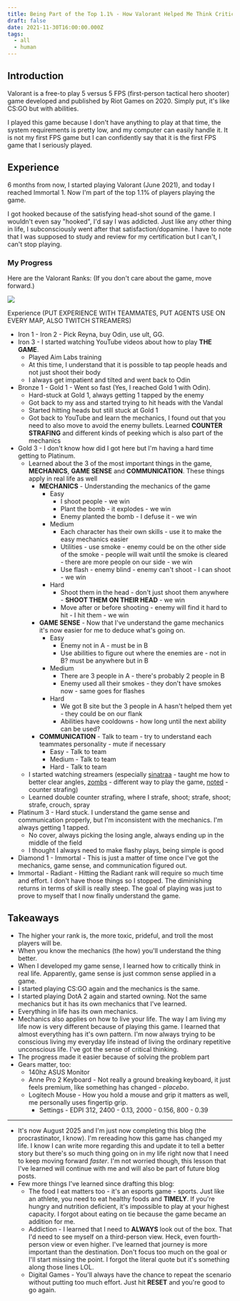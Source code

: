 ```yaml
---
title: Being Part of the Top 1.1% - How Valorant Helped Me Think Critically
draft: false
date: 2021-11-30T16:00:00.000Z
tags:
  - all
  - human
---
```


## Introduction

Valorant is a free-to play 5 versus 5 FPS (first-person tactical hero shooter) game developed and published by Riot Games on 2020. Simply put, it's like CS:GO but with abilities.

I played this game because I don't have anything to play at that time, the system requirements is pretty low, and my computer can easily handle it. It is not my first FPS game but I can confidently say that it is the first FPS game that I seriously played.

## Experience

6 months from now, I started playing Valorant (June 2021), and today I reached Immortal 1. Now I'm part of the top 1.1% of players playing the game.

I got hooked because of the satisfying head-shot sound of the game. I wouldn't even say "hooked", I'd say I was addicted. Just like any other thing in life, I subconsciously went after that satisfaction/dopamine. I have to note that I was supposed to study and review for my certification but I can't, I can't stop playing.

### My Progress

Here are the Valorant Ranks: (If you don't care about the game, move forward.)

![](https://hypernia.com/wp-content/uploads/2023/08/Valorant-competitive-ranks.png)

Experience (PUT EXPERIENCE WITH TEAMMATES, PUT AGENTS USE ON EVERY MAP, ALSO TWITCH STREAMERS)

* Iron 1 - Iron 2 -  Pick Reyna, buy Odin, use ult, GG.
* Iron 3 - I started watching YouTube videos about how to play **THE GAME**.
  * Played Aim Labs training
  * At this time, I understand that it is possible to tap people heads and not just shoot their body
  * I always get impatient and tilted and went back to Odin
* Bronze 1 - Gold 1 - Went so fast (Yes, I reached Gold 1 with Odin).
  * Hard-stuck at Gold 1, always getting 1 tapped by the enemy
  * Got back to my ass and started trying to hit heads with the Vandal
  * Started hitting heads but still stuck at Gold 1
  * Got back to YouTube and learn the mechanics, I found out that you need to also move to avoid the enemy bullets. Learned **COUNTER STRAFING** and different kinds of peeking which is also part of the mechanics
* Gold 3 - I don't know how did I got here but I'm having a hard time getting to Platinum.
  * Learned about the 3 of the most important things in the game, **MECHANICS**, **GAME SENSE** and **COMMUNICATION**. These things apply in real life as well
    * **MECHANICS** - Understanding the mechanics of the game
      * Easy
        * I shoot people - we win
        * Plant the bomb - it explodes - we win
        * Enemy planted the bomb - I defuse it - we win
      * Medium
        * Each character has their own skills - use it to make the easy mechanics easier
        * Utilities - use smoke - enemy could be on the other side of the smoke - people will wait until the smoke is cleared - there are more people on our side - we win
        * Use flash - enemy blind - enemy can't shoot - I can shoot - we win
      * Hard
        * Shoot them in the head - don't just shoot them anywhere - **SHOOT THEM ON THEIR HEAD** - we win
        * Move after or before shooting - enemy will find it hard to hit - I hit them - we win
    * **GAME SENSE** - Now that I've understand the game mechanics it's now easier for me to deduce what's going on.
      * Easy
        * Enemy not in A - must be in B
        * Use abilities to figure out where the enemies are - not in B? must be anywhere but in B
      * Medium
        * There are 3 people in A - there's probably 2 people in B
        * Enemy used all their smokes - they don't have smokes now - same goes for flashes
      * Hard
        * We got B site but the 3 people in A hasn't helped them yet - they could be on our flank
        * Abilities have cooldowns - how long until the next ability can be used?
    * **COMMUNICATION** - Talk to team - try to understand each teammates personality - mute if necessary
      * Easy - Talk to team
      * Medium - Talk to team
      * Hard - Talk to team
  * I started watching streamers (especially [sinatraa](https://www.twitch.tv/sinatraa) - taught me how to better clear angles, [zombs](https://www.twitch.tv/zombs) - different way to play the game, [noted](https://www.youtube.com/@noted) - counter strafing)
  * Learned double counter strafing, where I strafe, shoot; strafe, shoot; strafe, crouch, spray
* Platinum 3 - Hard stuck. I understand the game sense and communication properly, but I'm inconsistent with the mechanics. I'm always getting 1 tapped.
  * No cover, always picking the losing angle, always ending up in the middle of the field
  * I thought I always need to make flashy plays, being simple is good
* Diamond 1 - Immortal - This is just a matter of time once I've got the mechanics, game sense, and communication figured out.
* Immortal - Radiant - Hitting the Radiant rank will require so much time and effort. I don't have those things so I stopped. The diminishing returns in terms of skill is really steep. The goal of playing was just to prove to myself that I now finally understand the game.

## Takeaways

* The higher your rank is, the more toxic, prideful, and troll the most players will be.
* When you know the mechanics (the how) you'll understand the thing better.
* When I developed my game sense, I learned how to critically think in real life. Apparently, game sense is just common sense applied in a game.
* I started playing CS:GO again and the mechanics is the same.
* I started playing DotA 2 again and started owning. Not the same mechanics but it has its own mechanics that I've learned.
* Everything in life has its own mechanics.
* Mechanics also applies on how to live your life. The way I am living my life now is very different because of playing this game. I learned that almost everything has it's own pattern. I'm now always trying to be conscious living my everyday life instead of living the ordinary repetitive unconscious life. I've got the sense of critical thinking.
* The progress made it easier because of solving the problem part
* Gears matter, too:
  * 140hz ASUS Monitor
  * Anne Pro 2 Keyboard - Not really a ground breaking keyboard, it just feels premium, like something has changed - *placebo*.
  * Logitech Mouse - How you hold a mouse and grip it matters as well, me personally uses fingertip grip.
    * Settings - EDPI 312, 2400 - 0.13, 2000 - 0.156, 800 - 0.39

***

* It's now August 2025 and I'm just now completing this blog (the procrastinator, I know). I'm rereading how this game has changed my life. I know I can write more regarding this and update it to tell a better story but there's so much thing going on in my life right now that I need to keep moving forward *faster*. I'm not worried though, this lesson that I've learned will continue with me and will also be part of future blog posts. 
* Few more things I've learned since drafting this blog:
  * The food I eat matters too - it's an esports game - sports. Just like an athlete, you need to eat healthy foods and **TIMELY**. If you're hungry and nutrition deficient, it's impossible to play at your highest capacity. I forgot about eating on tie because the game became an addition for me.
  * Addiction - I learned that I need to **ALWAYS** look out of the box. That I'd need to see myself on a third-person view. Heck, even fourth-person view or even higher. I've learned that journey is more important than the destination. Don't focus too much on the goal or I'll start missing the point. I forgot the literal quote but it's something along those lines LOL.
  * Digital Games - You'll always have the chance to repeat the scenario without putting too much effort. Just hit **RESET** and you're good to go again.
